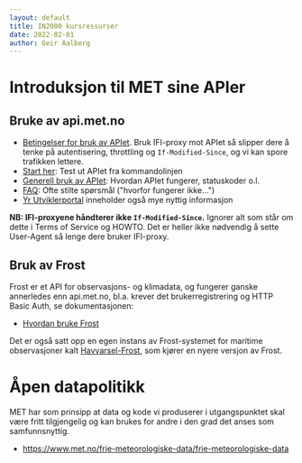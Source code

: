 ```yaml
---
layout: default
title: IN2000 kursressurser
date: 2022-02-01
author: Geir Aalberg
---
```


# Introduksjon til MET sine APIer

## Bruke av api.met.no

- [Betingelser for bruk av APIet](https://docs.api.met.no/doc/TermsOfService).
  Bruk IFI-proxy mot APIet så slipper dere å tenke på autentisering, throttling og `If-Modified-Since`, og vi kan spore trafikken lettere.
- [Start her](https://docs.api.met.no/doc/GettingStarted): Test ut APIet fra kommandolinjen
- [Generell bruk av APIet](https://docs.api.met.no/doc/usage): Hvordan APIet fungerer, statuskoder o.l.
- [FAQ](https://docs.api.met.no/doc/FAQ): Ofte stilte spørsmål ("hvorfor fungerer ikke...")
- [Yr Utviklerportal](https://developer.yr.no/) inneholder også mye nyttig informasjon

**NB: IFI-proxyene håndterer ikke `If-Modified-Since`.** Ignorer alt som står om dette i Terms of Service og HOWTO.
Det er heller ikke nødvendig å sette User-Agent så lenge dere bruker IFI-proxy.

## Bruk av Frost

Frost er et API for observasjons- og klimadata, og fungerer ganske annerledes enn api.met.no,
bl.a. krever det brukerregistrering og HTTP Basic Auth, se dokumentasjonen:

- [Hvordan bruke Frost](https://frost.met.no/howto.html)

Det er også satt opp en egen instans av Frost-systemet for maritime observasjoner kalt [Havvarsel-Frost](/havvarsel),
som kjører en nyere versjon av Frost.

# Åpen datapolitikk

MET har som prinsipp at data og kode vi produserer i utgangspunktet skal være
fritt tilgjengelig og kan brukes for andre i den grad det anses som samfunnsnyttig.

- <https://www.met.no/frie-meteorologiske-data/frie-meteorologiske-data>
